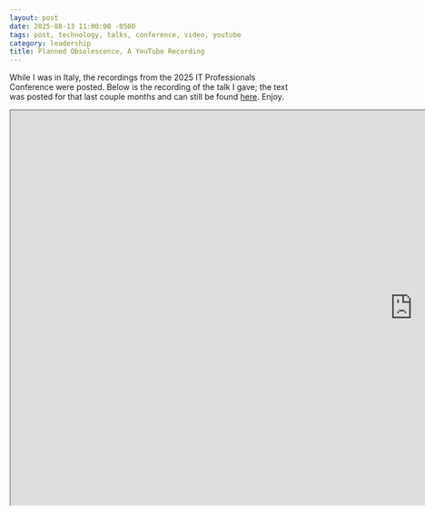 ```yaml
---
layout: post
date: 2025-08-13 11:00:00 -0500
tags: post, technology, talks, conference, video, youtube
category: leadership
title: Planned Obsolescence, A YouTube Recording
--- 
```


While I was in Italy, the recordings from the 2025 IT Professionals Conference were posted. Below is the recording of the talk I gave; the text was posted for that last couple months and can still be found [here](https://engineeredeloquence.com/2025/05/planned-obsolescence-talk). Enjoy.

<iframe width="1415" height="695" src="https://www.youtube.com/embed/WKY-nMbprVw"></iframe>